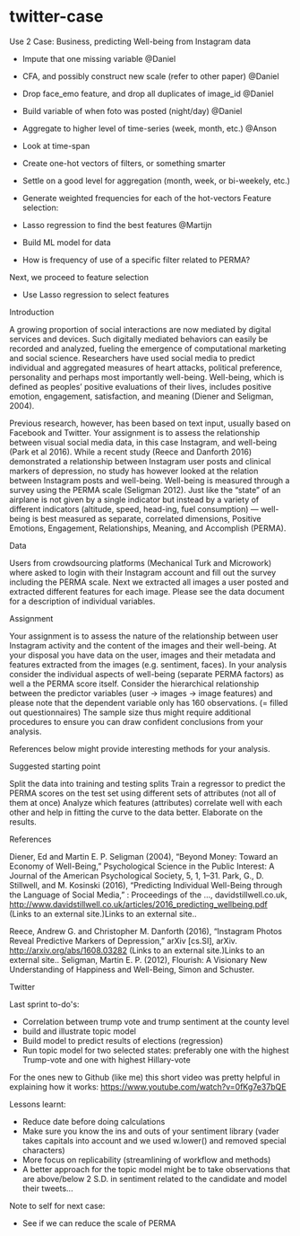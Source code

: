 # twitter-case

Use 2 Case: Business, predicting Well-being from Instagram data

- Impute that one missing variable @Daniel
- CFA, and possibly construct new scale (refer to other paper) @Daniel
- Drop face_emo feature, and drop all duplicates of image_id @Daniel
- Build variable of when foto was posted (night/day) @Daniel
- Aggregate to higher level of time-series (week, month, etc.) @Anson
 - Look at time-span
 - Create one-hot vectors of filters, or something smarter
 - Settle on a good level for aggregation (month, week, or bi-weekely, etc.)
 - Generate weighted frequencies for each of the hot-vectors
 Feature selection:
 - Lasso regression to find the best features @Martijn
 
- Build ML model for data
- How is frequency of use of a specific filter related to PERMA?

Next, we proceed to feature selection
- Use Lasso regression to select features

Introduction

A growing proportion of social interactions are now mediated by digital services and devices. Such digitally mediated behaviors can easily be recorded and analyzed, fueling the emergence of computational marketing and social science. Researchers have used social media to predict individual and aggregated measures of heart attacks, political preference, personality and perhaps most importantly well-being. Well-being, which is defined as peoples’ positive evaluations of their lives, includes positive emotion, engagement, satisfaction, and meaning (Diener and Seligman, 2004).

Previous research, however, has been based on text input, usually based on Facebook and Twitter. Your assignment is to assess the relationship between visual social media data, in this case Instagram, and well-being (Park et al 2016). While a recent study (Reece and Danforth 2016) demonstrated a relationship between Instagram user posts and clinical markers of depression, no study has however looked at the relation between Instagram posts and well-being. Well-being is measured through a survey using the PERMA scale (Seligman 2012). Just like the “state” of an airplane is not given by a single indicator but instead by a variety of different indicators (altitude, speed, head-ing, fuel consumption) — well-being is best measured as separate, correlated dimensions, Positive Emotions, Engagement, Relationships, Meaning, and Accomplish (PERMA).

Data

Users from crowdsourcing platforms (Mechanical Turk and Microwork) where asked to login with their Instagram account and fill out the survey including the PERMA scale. Next we extracted all images a user posted and extracted different features for each image. Please see the data document for a description of individual variables.

Assignment

Your assignment is to assess the nature of the relationship between user Instagram activity and the content of the images and their well-being. At your disposal you have data on the user, images and their metadata and features extracted from the images (e.g. sentiment, faces).
In your analysis consider the individual aspects of well-being (separate PERMA factors) as well a the PERMA score itself. Consider the hierarchical relationship between the predictor variables (user -> images -> image features) and please note that the dependent variable only has 160 observations. (= filled out questionnaires) The sample size thus might require additional procedures to ensure you can draw confident conclusions from your analysis.
 

References below might provide interesting methods for your analysis.

 

Suggested starting point
 

Split the data into training and testing splits
Train a regressor to predict the PERMA scores on the test set using different sets of attributes (not all of them at once)
Analyze which features (attributes) correlate well with each other and help in fitting the curve to the data better.
Elaborate on the results.
 

References
 

Diener, Ed and Martin E. P. Seligman (2004), “Beyond Money: Toward an Economy of Well-Being,” Psychological Science in the Public Interest: A Journal of the American Psychological Society, 5, 1, 1–31.
Park, G., D. Stillwell, and M. Kosinski (2016), “Predicting Individual Well-Being through the Language of Social Media,” : Proceedings of the …, davidstillwell.co.uk, http://www.davidstillwell.co.uk/articles/2016_predicting_wellbeing.pdf (Links to an external site.)Links to an external site..

Reece, Andrew G. and Christopher M. Danforth (2016), “Instagram Photos Reveal Predictive Markers of Depression,” arXiv [cs.SI], arXiv. http://arxiv.org/abs/1608.03282 (Links to an external site.)Links to an external site..
Seligman, Martin E. P. (2012), Flourish: A Visionary New Understanding of Happiness and Well-Being, Simon and Schuster.

Twitter

Last sprint to-do's:
  - Correlation between trump vote and trump sentiment at the county level
  - build and illustrate topic model
  - Build model to predict results of elections (regression)
  - Run topic model for two selected states: preferably one with the highest Trump-vote and one with highest Hillary-vote

For the ones new to Github (like me) this short video was pretty helpful in explaining how it works: https://www.youtube.com/watch?v=0fKg7e37bQE

Lessons learnt:
  - Reduce date before doing calculations
  - Make sure you know the ins and outs of your sentiment library (vader takes capitals into account and we used w.lower() and removed special characters)
  - More focus on replicability (streamlining of workflow and methods)
  - A better approach for the topic model might be to take observations that are above/below 2 S.D. in sentiment related to the candidate and model their tweets... 
  
  Note to self for next case:
  - See if we can reduce the scale of PERMA
